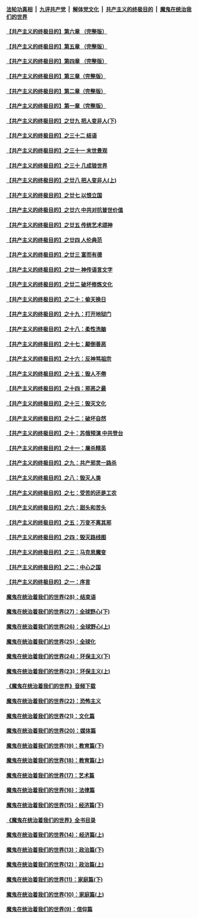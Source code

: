 

####  [法轮功真相](../../../../basic/blob/master/README.md?t=07110331) &nbsp;|&nbsp; [九评共产党](../../../../9ping.md/blob/master/README.md?t=07110331) &nbsp;|&nbsp; [解体党文化](../../../../jtdwh.md/blob/master/README.md?t=07110331)  &nbsp;|&nbsp; [共产主义的终极目的](../../../../gczydzjmd.md/blob/master/README.md?t=07110331) &nbsp;|&nbsp; [魔鬼在统治我们的世界](../../../../mgztzwmdsj.md/blob/master/README.md?t=07110331) 

#### [【共产主义的终极目的】第六章 （完整版）](../pages/nsc422/n11428913.md?t=07110331) 

#### [【共产主义的终极目的】第五章 （完整版）](../pages/nsc422/n11428912.md?t=07110331) 

#### [【共产主义的终极目的】第四章 （完整版）](../pages/nsc422/n11428907.md?t=07110331) 

#### [【共产主义的终极目的】第三章（完整版）](../pages/nsc422/n11428848.md?t=07110331) 

#### [【共产主义的终极目的】第二章（完整版）](../pages/nsc422/n11428831.md?t=07110331) 

#### [【共产主义的终极目的】第一章（完整版）](../pages/nsc422/n11417651.md?t=07110331) 

#### [【共产主义的终极目的】之廿九 把人变非人(下)](../pages/nsc422/n11344140.md?t=07110331) 

#### [【共产主义的终极目的】之三十二 结语](../pages/nsc422/n11360535.md?t=07110331) 

#### [【共产主义的终极目的】之三十一 末世景观](../pages/nsc422/n11351129.md?t=07110331) 

#### [【共产主义的终极目的】之三十 几成狼世界](../pages/nsc422/n11348280.md?t=07110331) 

#### [【共产主义的终极目的】之廿八 把人变非人(上)](../pages/nsc422/n11340492.md?t=07110331) 

#### [【共产主义的终极目的】之廿七 以恨立国](../pages/nsc422/n11336944.md?t=07110331) 

#### [【共产主义的终极目的】之廿六 中共对抗普世价值](../pages/nsc422/n11324785.md?t=07110331) 

#### [【共产主义的终极目的】之廿五 传统艺术颂神](../pages/nsc422/n11296396.md?t=07110331) 

#### [【共产主义的终极目的】之廿四 人伦典范](../pages/nsc422/n11296397.md?t=07110331) 

#### [【共产主义的终极目的】之廿三 富而有德](../pages/nsc422/n11283598.md?t=07110331) 

#### [【共产主义的终极目的】之廿一 神传语言文字](../pages/nsc422/n11263265.md?t=07110331) 

#### [【共产主义的终极目的】之廿二 破坏修炼文化](../pages/nsc422/n11245728.md?t=07110331) 

#### [【共产主义的终极目的】之二十：偷天换日](../pages/nsc422/n11238846.md?t=07110331) 

#### [【共产主义的终极目的】之十九：打开地狱门](../pages/nsc422/n11206376.md?t=07110331) 

#### [【共产主义的终极目的】之十八：柔性洗脑](../pages/nsc422/n11199994.md?t=07110331) 

#### [【共产主义的终极目的】之十七：颠倒善恶](../pages/nsc422/n11179782.md?t=07110331) 

#### [【共产主义的终极目的】之十六：反神骂祖宗](../pages/nsc422/n11166798.md?t=07110331) 

#### [【共产主义的终极目的】之十五：毁人不倦](../pages/nsc422/n11166792.md?t=07110331) 

#### [【共产主义的终极目的】之十四：邪恶之最](../pages/nsc422/n11150249.md?t=07110331) 

#### [【共产主义的终极目的】之十三：毁灭文化](../pages/nsc422/n11135227.md?t=07110331) 

#### [【共产主义的终极目的】之十二：破坏自然](../pages/nsc422/n11135214.md?t=07110331) 

#### [【共产主义的终极目的】之十：苏俄预演 中共登台](../pages/nsc422/n11118424.md?t=07110331) 

#### [【共产主义的终极目的】之十一：屠杀精英](../pages/nsc422/n11118442.md?t=07110331) 

#### [【共产主义的终极目的】之九：共产邪灵一路杀](../pages/nsc422/n11114139.md?t=07110331) 

#### [【共产主义的终极目的】之八：毁灭人类](../pages/nsc422/n11108503.md?t=07110331) 

#### [【共产主义的终极目的】之七：受苦的还是工农](../pages/nsc422/n11101809.md?t=07110331) 

#### [【共产主义的终极目的】之六：甜头和苦头](../pages/nsc422/n11096971.md?t=07110331) 

#### [【共产主义的终极目的】之五：万变不离其邪](../pages/nsc422/n11091285.md?t=07110331) 

#### [【共产主义的终极目的】之四：毁灭路线图](../pages/nsc422/n11086284.md?t=07110331) 

#### [【共产主义的终极目的】之三：马克思魔变](../pages/nsc422/n11061941.md?t=07110331) 

#### [【共产主义的终极目的】之二：中心之国](../pages/nsc422/n11047728.md?t=07110331) 

#### [【共产主义的终极目的】之一：序言](../pages/nsc422/n11086077.md?t=07110331) 

#### [魔鬼在统治着我们的世界(28)：结束语](../pages/nsc422/n10936246.md?t=07110331) 

#### [魔鬼在统治着我们的世界(27)：全球野心(下)](../pages/nsc422/n10928319.md?t=07110331) 

#### [魔鬼在统治着我们的世界(26)：全球野心(上)](../pages/nsc422/n10900318.md?t=07110331) 

#### [魔鬼在统治着我们的世界(25)：全球化](../pages/nsc422/n10788205.md?t=07110331) 

#### [魔鬼在统治着我们的世界(24)：环保主义(下)](../pages/nsc422/n10695307.md?t=07110331) 

#### [魔鬼在统治着我们的世界(23)：环保主义(上)](../pages/nsc422/n10688613.md?t=07110331) 

#### [《魔鬼在统治着我们的世界》音频下载](../pages/nsc422/n10635553.md?t=07110331) 

#### [魔鬼在统治着我们的世界(22)：恐怖主义](../pages/nsc422/n10614727.md?t=07110331) 

#### [魔鬼在统治着我们的世界(21)：文化篇](../pages/nsc422/n10597706.md?t=07110331) 

#### [魔鬼在统治着我们的世界(20)：媒体篇](../pages/nsc422/n10586579.md?t=07110331) 

#### [魔鬼在统治着我们的世界(19)：教育篇(下)](../pages/nsc422/n10564808.md?t=07110331) 

#### [魔鬼在统治着我们的世界(18)：教育篇(上)](../pages/nsc422/n10526970.md?t=07110331) 

#### [魔鬼在统治着我们的世界(17)：艺术篇](../pages/nsc422/n10499093.md?t=07110331) 

#### [魔鬼在统治着我们的世界(16)：法律篇](../pages/nsc422/n10485969.md?t=07110331) 

#### [魔鬼在统治着我们的世界(15)：经济篇(下)](../pages/nsc422/n10469975.md?t=07110331) 

#### [《魔鬼在统治着我们的世界》全书目录](../pages/nsc422/n10464261.md?t=07110331) 

#### [魔鬼在统治着我们的世界(14)：经济篇(上)](../pages/nsc422/n10457370.md?t=07110331) 

#### [魔鬼在统治着我们的世界(13)：政治篇(下)](../pages/nsc422/n10448270.md?t=07110331) 

#### [魔鬼在统治着我们的世界(12)：政治篇(上)](../pages/nsc422/n10444576.md?t=07110331) 

#### [魔鬼在统治着我们的世界(11)：家庭篇(下)](../pages/nsc422/n10440961.md?t=07110331) 

#### [魔鬼在统治着我们的世界(10)：家庭篇(上)](../pages/nsc422/n10435448.md?t=07110331) 

#### [魔鬼在统治着我们的世界(9)：信仰篇](../pages/nsc422/n10432159.md?t=07110331) 

